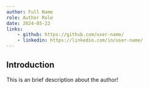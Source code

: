 ```yaml
---
author: Full Name
role: Author Role
date: 2024-05-22
links:
    - github: https://github.com/user-name/
    - linkedin: https://linkedin.com/in/user-name/
---
```


## Introduction

This is an brief description about the author!
